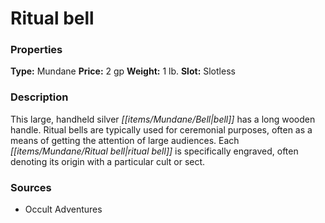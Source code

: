 ﻿---
Title: "Ritual bell"
Type: "Mundane"
Price: "2 gp"
Weight: "1 lb."
Slot: "Slotless"
Description: |
  "This large, handheld silver bell has a long wooden handle. Ritual bells are typically used for ceremonial purposes, often as a means of getting the attention of large audiences. Each ritual bell is specifically engraved, often denoting its origin with a particular cult or sect."
Sources: "['Occult Adventures']"
---

# Ritual bell

### Properties

**Type:** Mundane **Price:** 2 gp **Weight:** 1 lb. **Slot:** Slotless

### Description

This large, handheld silver _[[items/Mundane/Bell|bell]]_ has a long wooden handle. Ritual bells are typically used for ceremonial purposes, often as a means of getting the attention of large audiences. Each _[[items/Mundane/Ritual bell|ritual bell]]_ is specifically engraved, often denoting its origin with a particular cult or sect.

### Sources

* Occult Adventures